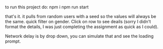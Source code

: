 to run this project do:
npm i
npm run start


that's it. it pulls from random users with a seed so the values will always be the same. quick filter on gender. Click on row to see deails (sorry I didn't format the details, I was just completing the assignment as quick as I could).

Network delay is by drop down, you can simulate that and see the loading prompt. 